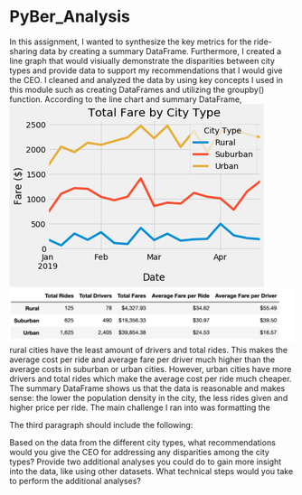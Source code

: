 # PyBer_Analysis
  In this assignment, I wanted to synthesize the key metrics for the ride-sharing data by creating a summary DataFrame. Furthermore, I created a line graph that would visiually demonstrate the disparities between city types and provide data to support my recommendations that I would give the CEO. I cleaned and analyzed the data by using key concepts I used in this module such as creating DataFrames and utilizing the groupby() function. According to the line chart and summary DataFrame, 
  ![](images/total%20fare%20by%20city%20type.png) ![](images/summary_df.png) rural cities have the least amount of drivers and total rides. This makes the average cost per ride and average fare per driver much higher than the average costs in suburban or urban cities. However, urban cities have more drivers and total rides which make the average cost per ride much cheaper. The summary DataFrame shows us that the data is reasonable and makes sense: the lower the population density in the city, the less rides given and higher price per ride. 
  The main challenge I ran into was formatting the 


The third paragraph should include the following:

Based on the data from the different city types, what recommendations would you give the CEO for addressing any disparities among the city types?
Provide two additional analyses you could do to gain more insight into the data, like using other datasets.
What technical steps would you take to perform the additional analyses?
